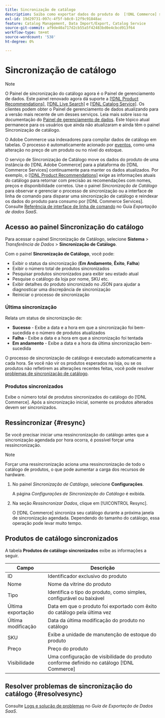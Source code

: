 ```yaml
---
title: Sincronização de catálogo
description: Saiba como exportar dados do produto do  [!DNL Commerce] servidor para o [!DNL Commerce Services].
exl-id: 19d29731-097c-4f5f-b8c0-12f9c91848ac
feature: Catalog Management, Data Import/Export, Catalog Service
source-git-commit: af9de40a717d2cb55a5f42483bd0e4cbcd913f64
workflow-type: tm+mt
source-wordcount: '538'
ht-degree: 0%

---
```



# Sincronização de catálogo

>[!NOTE]
>
> O Painel de sincronização do catálogo agora é o Painel de gerenciamento de dados. Este painel renovado agora dá suporte a [[!DNL Product Recommendations]](../product-recommendations/guide-overview.md), [[!DNL Live Search]](../live-search/overview.md) e [[!DNL Catalog Service]](../catalog-service/overview.md). Os clientes podem obter o Painel de gerenciamento de dados atualizando para a versão mais recente de um desses serviços. Leia mais sobre isso na documentação do [Painel de gerenciamento de dados](https://experienceleague.adobe.com/docs/commerce-admin/systems/data-transfer/data-dashboard.html). Este tópico atual permanece para os usuários que ainda não atualizaram e ainda têm o painel Sincronização de catálogo.

O Adobe Commerce usa indexadores para compilar dados de catálogo em tabelas. O processo é automaticamente acionado por [eventos](https://experienceleague.adobe.com/docs/commerce-admin/systems/tools/index-management.html#events-that-trigger-full-reindexing), como uma alteração no preço de um produto ou no nível do estoque.

O serviço de Sincronização de Catálogo move os dados do produto de uma instância do [!DNL Adobe Commerce] para a plataforma do [!DNL Commerce Services] continuamente para manter os dados atualizados. Por exemplo, o [[!DNL Product Recommendations]](/help/product-recommendations/overview.md) exige as informações atuais do catálogo para retornar com precisão as recomendações com nomes, preços e disponibilidade corretos. Use o painel _Sincronização de Catálogo_ para observar e gerenciar o processo de sincronização ou a interface de linha de comando para disparar uma sincronização de catálogo e reindexar os dados do produto para consumo por [!DNL Commerce Services]. Consulte [Referência de interface de linha de comando](../data-export/data-export-cli-commands.md) no Guia _Exportação de dados SaaS_.

## Acesso ao painel Sincronização do catálogo

Para acessar o painel Sincronização de Catálogo, selecione **Sistema** > _Transferência de Dados_ > **Sincronização de Catálogo**.

Com o painel **Sincronização de Catálogo**, você pode:

- Exibir o status da sincronização (**Em Andamento**, **Êxito**, **Falha**)
- Exibir o número total de produtos sincronizados
- Pesquisar produtos sincronizados para exibir seu estado atual
- Pesquise o catálogo da loja por nome, SKU etc.
- Exibir detalhes do produto sincronizado no JSON para ajudar a diagnosticar uma discrepância de sincronização
- Reiniciar o processo de sincronização

### Última sincronização

Relata um status de sincronização de:

- **Sucesso** - Exibe a data e a hora em que a sincronização foi bem-sucedida e o número de produtos atualizados
- **Falha** - Exibe a data e a hora em que a sincronização foi tentada
- **Em andamento** - Exibe a data e a hora da última sincronização bem-sucedida

O processo de sincronização de catálogo é executado automaticamente a cada hora. Se você não vir os produtos esperados na loja, ou se os produtos não refletirem as alterações recentes feitas, você pode resolver [problemas de sincronização de catálogo](#resolvesync).

### Produtos sincronizados

Exibe o número total de produtos sincronizados do catálogo do [!DNL Commerce]. Após a sincronização inicial, somente os produtos alterados devem ser sincronizados.

## Ressincronizar {#resync}

Se você precisar iniciar uma ressincronização do catálogo antes que a sincronização agendada por hora ocorra, é possível forçar uma ressincronização.

>[!NOTE]
>
> Forçar uma ressincronização aciona uma ressincronização de todo o catálogo de produtos, o que pode aumentar a carga dos recursos de hardware.

1. No painel _Sincronização de Catálogo_, selecione **Configurações**.

   A página _Configurações de Sincronização do Catálogo_ é exibida.

1. Na seção _Ressincronizar Dados_, clique em [!UICONTROL Resync].

   O [!DNL Commerce] sincroniza seu catálogo durante a próxima janela de sincronização agendada. Dependendo do tamanho do catálogo, essa operação pode levar muito tempo.

## Produtos de catálogo sincronizados

A tabela **Produtos de catálogo sincronizados** exibe as informações a seguir.

| Campo | Descrição |
|---|---|
| ID | Identificador exclusivo do produto |
| Nome | Nome da vitrine do produto |
| Tipo | Identifica o tipo do produto, como simples, configurável ou baixável |
| Última exportação | Data em que o produto foi exportado com êxito do catálogo pela última vez |
| Última modificação | Data da última modificação do produto no catálogo |
| SKU | Exibe a unidade de manutenção de estoque do produto |
| Preço | Preço do produto |
| Visibilidade | Uma configuração de visibilidade do produto conforme definido no catálogo [!DNL Commerce] |

## Resolver problemas de sincronização do catálogo {#resolvesync}

Consulte [Logs e solução de problemas](../data-export/troubleshooting-logging.md#troubleshooting) no _Guia de Exportação de Dados SaaS_.
